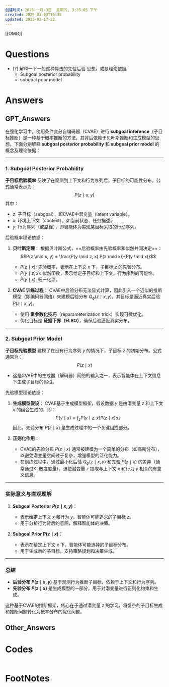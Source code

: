 ```yaml
---
创建时间: 2025-一月-3日  星期五, 3:35:05 下午
created: 2025-01-03T15:35
updated: 2025-02-17-22.
---
```

[[OMG]]

# Questions

- [?] 解释一下一般这种算法的先验后验 思想。或是理论依据
	- Subgoal posterior probability 
	- subgoal prior model
    


# Answers

## GPT_Answers
在强化学习中，使用条件变分自编码器（CVAE）进行 **subgoal inference**（子目标推断）是一种基于概率推断的方法，其背后依赖于贝叶斯推断和生成模型的思想。下面分别解释 **subgoal posterior probability** 和 **subgoal prior model** 的概念及理论依据：

---

### **1. Subgoal Posterior Probability**
**子目标后验概率** 反映了在观测到上下文和行为序列后，子目标的可能性分布。公式通常表示为：
$$P(z \mid x, y)$$
其中：
- $z$: 子目标（subgoal），即CVAE中潜变量（latent variable）。
- $x$: 环境上下文（context），如当前状态、任务描述。
- $y$: 行为序列（或路径），即智能体为实现某目标采取的行动序列。

后验概率理论依据：
1. **贝叶斯定理**：
   根据贝叶斯公式，==后验概率由先验概率和似然共同决定==：
   $$P(z \mid x, y) = \frac{P(y \mid z, x) P(z \mid x)}{P(y \mid x)}$$
   - $P(z \mid x)$: 先验概率，表示在上下文 $x$ 下，子目标 $z$ 的先验分布。
   - $P(y \mid z, x)$: 似然函数，表示给定子目标和上下文，行为序列的可能性。
   - $P(y \mid x)$: 归一化项。

2. **CVAE 训练过程**：
   CVAE中后验分布无法显式计算，因此引入一个近似的推断模型（即编码器网络）来建模后验分布 $Q_\phi(z \mid x, y)$，其目标是逼近真实后验 $P(z \mid x, y)$。
   - 使用 **重参数化技巧**（reparameterization trick）实现可微优化。
   - 优化目标是 **证据下界（ELBO）**，确保后验逼近真实分布。

---

### **2. Subgoal Prior Model**
**子目标先验模型** 建模了在没有行为序列 $y$ 的情况下，子目标 $z$ 的初始分布。公式通常为：
$$P(z \mid x)$$
- 这是CVAE中的生成器（解码器）网络的输入之一，表示智能体在上下文信息下生成子目标的假设。

先验模型理论依据：
1. **生成模型假设**：
   CVAE基于生成模型框架，假设数据 $y$ 是由潜变量 $z$ 和上下文 $x$ 的组合生成的，即：
   $$P(y \mid x) = \int_z P(y \mid z, x) P(z \mid x) dz$$
   因此，先验分布 $P(z \mid x)$ 是生成过程中的一个关键组成部分。

2. **正则化作用**：
   - CVAE的先验分布 $P(z \mid x)$ 通常被建模为一个简单的分布（如高斯分布），以避免潜变量空间过于复杂，增强模型的泛化能力。
   - 在训练过程中，通过最小化后验 $Q_\phi(z \mid x, y)$ 和先验 $P(z \mid x)$ 的差异（通常通过KL散度度量），迫使潜变量 $z$ 提取与上下文 $x$ 和行为 $y$ 相关的有意义信息。

---

### **实际意义与直观理解**
1. **Subgoal Posterior $P(z \mid x, y)$**：
   - 表示给定上下文 $x$ 和行为 $y$，智能体可能追求的子目标 $z$。
   - 用于分析行为背后的意图，解释智能体的决策。

2. **Subgoal Prior $P(z \mid x)$**：
   - 表示在给定上下文 $x$ 下，智能体可能选择的子目标分布。
   - 用于生成新的子目标，支持策略规划和决策生成。

---

### **总结**
- **后验分布 $P(z \mid x, y)$** 基于观测行为推断子目标，依赖于上下文和行为序列。
- **先验分布 $P(z \mid x)$** 是生成模型的一部分，用于对潜变量进行正则化约束和生成。

这种基于CVAE的推断框架，核心在于通过潜变量 $z$ 的学习，将复杂的子目标生成和推断问题转化为概率分布的优化问题。

## Other_Answers


# Codes

```python

```


# FootNotes
